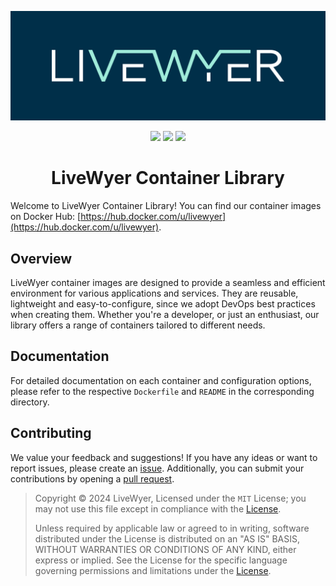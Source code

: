 ![LiveWyer Banner](./.github/img/github-banner.png?raw=true)

<p align="center">
    <a href="https://hub.docker.com/u/livewyer"><img src="https://badgen.net/badge/Docker Hub/livewyer" /></a>
    <a href="https://twitter.com/LiveWyerUK"><img src="https://badgen.net/badge/twitter/@LiveWyerUK" /></a>
    <a href="https://www.linkedin.com/company/livewyer"><img src="https://badgen.net/badge/LinkedIn/LiveWyer" /></a>
</p>

<h1 align="center">LiveWyer Container Library</h1>

Welcome to LiveWyer Container Library!
You can find our container images on Docker Hub: [https://hub.docker.com/u/livewyer](https://hub.docker.com/u/livewyer).

## Overview

LiveWyer container images are designed to provide a seamless and efficient environment for various applications and services.
They are reusable, lightweight and easy-to-configure, since we adopt DevOps best practices when creating them.
Whether you're a developer, or just an enthusiast, our library offers a range of containers tailored to different needs.

## Documentation

For detailed documentation on each container and configuration options, please refer to the respective `Dockerfile` and `README` in the corresponding directory.

## Contributing

We value your feedback and suggestions!
If you have any ideas or want to report issues, please create an [issue](https://github.com/livewyer-ops/containers/issues/new/choose).
Additionally, you can submit your contributions by opening a [pull request](https://github.com/livewyer-ops/containers/pulls).

> Copyright © 2024 LiveWyer, Licensed under the `MIT` License; you may not use this file except in compliance with the [License](LICENSE).
>
> Unless required by applicable law or agreed to in writing, software distributed under the License is distributed on an "AS IS" BASIS, WITHOUT WARRANTIES OR CONDITIONS OF ANY KIND, either express or implied.
See the License for the specific language governing permissions and limitations under the [License](LICENSE).
